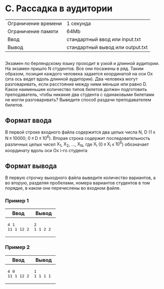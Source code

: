 <div class="problem-statement">
   <div class="header">
      <h1 class="title">C. Рассадка в аудитории</h1>
      <table>
         <tr class="time-limit">
            <td class="property-title">Ограничение времени</td>
            <td>1&nbsp;секунда</td>
         </tr>
         <tr class="memory-limit">
            <td class="property-title">Ограничение памяти</td>
            <td>64Mb</td>
         </tr>
         <tr class="input-file">
            <td class="property-title">Ввод</td>
            <td colspan="1">стандартный ввод или input.txt</td>
         </tr>
         <tr class="output-file">
            <td class="property-title">Вывод</td>
            <td colspan="1">стандартный вывод или output.txt</td>
         </tr>
      </table>
   </div>
   <h2></h2>
   <div class="legend"><span style="">
         <p>Экзамен по берляндскому языку проходит в узкой и длинной аудитории. На экзамен пришло N студентов. Все они посажены в ряд.
            Таким образом, позиция каждого человека задается координатой на оси Ox (эта ось ведет вдоль длинной аудитории). Два человека
            могут разговаривать, если расстояние между ними меньше или равно D. Какое наименьшее количество типов билетов должен подготовить
            преподаватель, чтобы никакие два студента с одинаковыми билетами не могли разговаривать? Выведите способ раздачи преподавателем
            билетов.
         </p></span><p></p>
   </div>
   <h2>Формат ввода</h2>
   <div class="input-specification"><span style="">
         <p>В первой строке входного файла содержится два целых числа N, D (1 ≤ N ≤ 10000; 0 ≤ D ≤ <span class="tex-math-text">10<sup>6</sup></span>). Вторая строка содержит последовательность различных целых чисел <span class="tex-math-text">X<sub>1</sub></span>, <span class="tex-math-text">X<sub>2</sub></span>, ..., <span class="tex-math-text">X<sub>N</sub></span>, где <span class="tex-math-text">X<sub>i</sub></span> (0 ≤ <span class="tex-math-text">X<sub>i</sub></span> ≤ <span class="tex-math-text">10<sup>6</sup></span>) обозначает координату вдоль оси Ox i-го студента
         </p></span><p></p>
   </div>
   <h2>Формат вывода</h2>
   <div class="output-specification"><span style="">
         <p>В первую строчку выходного файла выведите количество вариантов, а во вторую, разделяя пробелами, номера вариантов студентов
            в том порядке, в каком они перечислены во входном файле.
         </p></span><p></p>
   </div>
   <h3>Пример 1</h3>
   <table class="sample-tests">
      <thead>
         <tr>
            <th>Ввод</th>
            <th>Вывод</th>
         </tr>
      </thead>
      <tbody>
         <tr>
            <td><pre>4 1
11 1 12 2
</pre></td>
            <td><pre>2
1 1 2 2 
</pre></td>
         </tr>
      </tbody>
   </table>
   <h3>Пример 2</h3>
   <table class="sample-tests">
      <thead>
         <tr>
            <th>Ввод</th>
            <th>Вывод</th>
         </tr>
      </thead>
      <tbody>
         <tr>
            <td><pre>4 0
11 1 12 2
</pre></td>
            <td><pre>1
1 1 1 1 
</pre></td>
         </tr>
      </tbody>
   </table>
</div></div>
